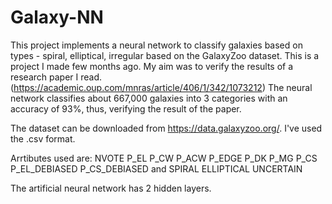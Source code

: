 # Galaxy-NN
This project implements a neural network to classify galaxies based on types - spiral, elliptical, irregular based on the GalaxyZoo dataset. This is a project I made few months ago. My aim was to verify the results of a research paper I read. (https://academic.oup.com/mnras/article/406/1/342/1073212) The neural network classifies about 667,000 galaxies into 3 categories with an accuracy of 93%, thus, verifying the result of the paper.

The dataset can be downloaded from https://data.galaxyzoo.org/. I've used the .csv format.

Arrtibutes used are: NVOTE	P_EL	P_CW	P_ACW	P_EDGE	P_DK	P_MG	P_CS	P_EL_DEBIASED	P_CS_DEBIASED and SPIRAL	ELLIPTICAL	UNCERTAIN

The artificial neural network has 2 hidden layers.
